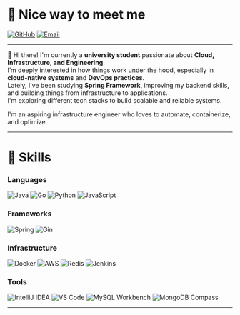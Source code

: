 # 👋 Nice way to meet me

[![GitHub](https://img.shields.io/badge/GitHub-dongjune8931-blue)](https://github.com/dongjune8931)
[![Email](https://img.shields.io/badge/ldj9905717@gmail.com-red)](mailto:ldj9905717@gmail.com)

---

👋 Hi there! I'm currently a **university student** passionate about **Cloud, Infrastructure, and Engineering**.  
I’m deeply interested in how things work under the hood, especially in **cloud-native systems** and **DevOps practices**.  
Lately, I’ve been studying **Spring Framework**, improving my backend skills, and building things from infrastructure to applications.  
I'm exploring different tech stacks to build scalable and reliable systems.  

I'm an aspiring infrastructure engineer who loves to automate, containerize, and optimize.  

---

# 💪 Skills

### Languages

![Java](https://img.shields.io/badge/Java-007396?logo=java&logoColor=white)
![Go](https://img.shields.io/badge/Go-00ADD8?logo=go&logoColor=white)
![Python](https://img.shields.io/badge/Python-3776AB?logo=python&logoColor=white)
![JavaScript](https://img.shields.io/badge/JavaScript-F7DF1E?logo=javascript&logoColor=black)

### Frameworks

![Spring](https://img.shields.io/badge/Spring-6DB33F?logo=spring&logoColor=white)
![Gin](https://img.shields.io/badge/Gin-00A98F?logo=go&logoColor=white)

### Infrastructure

![Docker](https://img.shields.io/badge/Docker-2496ED?logo=docker&logoColor=white)
![AWS](https://img.shields.io/badge/AWS-FF9900?logo=amazonaws&logoColor=white)
![Redis](https://img.shields.io/badge/Redis-DC382D?logo=redis&logoColor=white)
![Jenkins](https://img.shields.io/badge/Jenkins-D24939?logo=jenkins&logoColor=white)

### Tools

![IntelliJ IDEA](https://img.shields.io/badge/IntelliJ%20IDEA-000000?logo=intellijidea&logoColor=white)
![VS Code](https://img.shields.io/badge/VS%20Code-007ACC?logo=visualstudiocode&logoColor=white)
![MySQL Workbench](https://img.shields.io/badge/MySQL%20Workbench-4479A1?logo=mysql&logoColor=white)
![MongoDB Compass](https://img.shields.io/badge/MongoDB%20Compass-47A248?logo=mongodb&logoColor=white)

---
